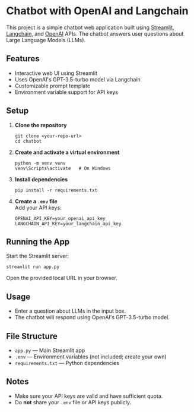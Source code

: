 # Chatbot with OpenAI and Langchain

This project is a simple chatbot web application built using [Streamlit](https://streamlit.io/), [Langchain](https://python.langchain.com/), and [OpenAI](https://openai.com/) APIs. The chatbot answers user questions about Large Language Models (LLMs).

## Features

- Interactive web UI using Streamlit
- Uses OpenAI's GPT-3.5-turbo model via Langchain
- Customizable prompt template
- Environment variable support for API keys

## Setup

1. **Clone the repository**  
   ```
   git clone <your-repo-url>
   cd chatbot
   ```

2. **Create and activate a virtual environment**  
   ```
   python -m venv venv
   venv\Scripts\activate   # On Windows
   ```

3. **Install dependencies**  
   ```
   pip install -r requirements.txt
   ```

4. **Create a `.env` file**  
   Add your API keys:
   ```
   OPENAI_API_KEY=your_openai_api_key
   LANGCHAIN_API_KEY=your_langchain_api_key
   ```

## Running the App

Start the Streamlit server:
```
streamlit run app.py
```
Open the provided local URL in your browser.

## Usage

- Enter a question about LLMs in the input box.
- The chatbot will respond using OpenAI's GPT-3.5-turbo model.

## File Structure

- `app.py` — Main Streamlit app
- `.env` — Environment variables (not included; create your own)
- `requirements.txt` — Python dependencies

## Notes

- Make sure your API keys are valid and have sufficient quota.
- Do **not** share your `.env` file or API keys publicly.

